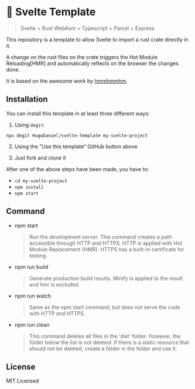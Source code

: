 # 🚧 Svelte Template

> Svelte + Rust WebAsm + Typescript + Parcel + Express

This repository is a template to allow Svelte to import a rust crate directly in it.

A change on the rust files on the crate triggers the Hot Module Reloading[HMR] and automatically reflects on the browser the changes done.

It is based on the awesome work by [hmmhmmhm](https://github.com/hmmhmmhm/svelte-template).

## Installation

You can install this template in at least three different ways:

1. Using `degit`:

`npx degit HugoDaniel/svelte-template my-svelte-project`

2. Using the "Use this template" GitHub button above

3. Just fork and clone it

After one of the above steps have been made, you have to:

-   `cd my-svelte-project`
-   `npm install`
-   `npm start`

## Command

-   npm start

    > Run the development server. This command creates a path accessible through HTTP and HTTPS. HTTP is applied with Hot Module Replacement (HMR). HTTPS has a built-in certificate for testing.

-   npm run build

    > Generate production build results. Minify is applied to the result and hmr is excluded.

-   npm run watch

    > Same as the npm start command, but does not serve the code with HTTP and HTTPS.

-   npm run clean

    > This command deletes all files in the 'dist' folder. However, the folder below the list is not deleted. If there is a static resource that should not be deleted, create a folder in the folder and use it.

## License

MIT Licensed

